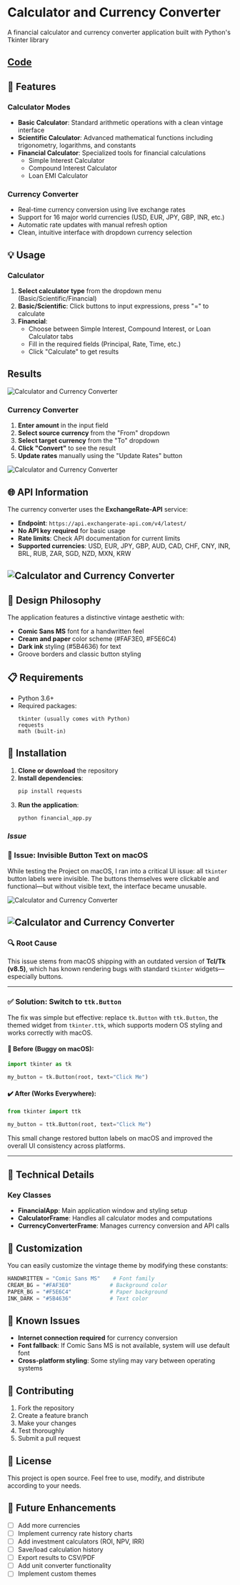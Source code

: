 # Calculator and Currency Converter 

A financial calculator and currency converter application built with Python's Tkinter library

## [Code](CCPFinal.py)
## 🎨 Features   

### Calculator Modes
- **Basic Calculator**: Standard arithmetic operations with a clean vintage interface
- **Scientific Calculator**: Advanced mathematical functions including trigonometry, logarithms, and constants
- **Financial Calculator**: Specialized tools for financial calculations
  - Simple Interest Calculator
  - Compound Interest Calculator  
  - Loan EMI Calculator

### Currency Converter
- Real-time currency conversion using live exchange rates
- Support for 16 major world currencies (USD, EUR, JPY, GBP, INR, etc.)
- Automatic rate updates with manual refresh option
- Clean, intuitive interface with dropdown currency selection

## 💡 Usage

### Calculator
1. **Select calculator type** from the dropdown menu (Basic/Scientific/Financial)
2. **Basic/Scientific**: Click buttons to input expressions, press "=" to calculate
3. **Financial**: 
   - Choose between Simple Interest, Compound Interest, or Loan Calculator tabs
   - Fill in the required fields (Principal, Rate, Time, etc.)
   - Click "Calculate" to get results


## Results 

![Calculator and Currency Converter](https://github.com/bhaarath22/WebDev-AI-Projects/blob/3baefc92cb5715aa79e98a1011eedb6f51bfb85a/Calculator-CurrencyConverter/Data/BC.png)


  ### Currency Converter
1. **Enter amount** in the input field
2. **Select source currency** from the "From" dropdown
3. **Select target currency** from the "To" dropdown  
4. **Click "Convert"** to see the result
5. **Update rates** manually using the "Update Rates" button

  
![Calculator and Currency Converter](https://github.com/bhaarath22/WebDev-AI-Projects/blob/cfee272c1f8cebf3bdab01efeb4053d668ad3237/Calculator-CurrencyConverter/Data/SC.png)

  
  ## 🌐 API Information

The currency converter uses the **ExchangeRate-API** service:
- **Endpoint**: `https://api.exchangerate-api.com/v4/latest/`
- **No API key required** for basic usage
- **Rate limits**: Check API documentation for current limits
- **Supported currencies**: USD, EUR, JPY, GBP, AUD, CAD, CHF, CNY, INR, BRL, RUB, ZAR, SGD, NZD, MXN, KRW


![Calculator and Currency Converter](https://github.com/bhaarath22/WebDev-AI-Projects/blob/cfee272c1f8cebf3bdab01efeb4053d668ad3237/Calculator-CurrencyConverter/Data/LC.png)  
---  

## 🎯 Design Philosophy

The application features a distinctive vintage aesthetic with:
- **Comic Sans MS** font for a handwritten feel
- **Cream and paper** color scheme (#FAF3E0, #F5E6C4)
- **Dark ink** styling (#5B4636) for text
- Groove borders and classic button styling

## 📋 Requirements

- Python 3.6+
- Required packages:
  ```
  tkinter (usually comes with Python)
  requests
  math (built-in)
  ```

## 🚀 Installation

1. **Clone or download** the repository
2. **Install dependencies**:
   ```bash
   pip install requests
   ```
3. **Run the application**:
   ```bash
   python financial_app.py
   ```

   
### ***Issue***

### 🐛 Issue: Invisible Button Text on macOS

While testing the Project on macOS, I ran into a critical UI issue: all `tkinter` button labels were invisible. The buttons themselves were clickable and functional—but without visible text, the interface became unusable.

![Calculator and Currency Converter](https://github.com/bhaarath22/WebDev-AI-Projects/blob/a76bae69a6ca856e9c30a9a49b23fed8568e9a93/Calculator-CurrencyConverter/Data/Fail.png)

![Calculator and Currency Converter](https://github.com/bhaarath22/WebDev-AI-Projects/blob/cfee272c1f8cebf3bdab01efeb4053d668ad3237/Calculator-CurrencyConverter/Data/Fail1.png)
---
### 🔍 Root Cause

This issue stems from macOS shipping with an outdated version of **Tcl/Tk (v8.5)**, which has known rendering bugs with standard `tkinter` widgets—especially buttons.

---

### ✅ Solution: Switch to `ttk.Button`

The fix was simple but effective: replace `tk.Button` with `ttk.Button`, the themed widget from `tkinter.ttk`, which supports modern OS styling and works correctly with macOS.

#### 🔧 Before (Buggy on macOS):

```python
import tkinter as tk

my_button = tk.Button(root, text="Click Me")
```

#### ✔️ After (Works Everywhere):

```python
from tkinter import ttk

my_button = ttk.Button(root, text="Click Me")
```

This small change restored button labels on macOS and improved the overall UI consistency across platforms.

---


## 🔧 Technical Details

### Key Classes
- **FinancialApp**: Main application window and styling setup
- **CalculatorFrame**: Handles all calculator modes and computations
- **CurrencyConverterFrame**: Manages currency conversion and API calls

## 🎨 Customization

You can easily customize the vintage theme by modifying these constants:
```python
HANDWRITTEN = "Comic Sans MS"    # Font family
CREAM_BG = "#FAF3E0"            # Background color
PAPER_BG = "#F5E6C4"            # Paper background
INK_DARK = "#5B4636"            # Text color
```

## 🐛 Known Issues

- **Internet connection required** for currency conversion
- **Font fallback**: If Comic Sans MS is not available, system will use default font
- **Cross-platform styling**: Some styling may vary between operating systems

## 🤝 Contributing

1. Fork the repository
2. Create a feature branch
3. Make your changes
4. Test thoroughly
5. Submit a pull request

## 📝 License

This project is open source. Feel free to use, modify, and distribute according to your needs.

## 🔮 Future Enhancements

- [ ] Add more currencies
- [ ] Implement currency rate history charts
- [ ] Add investment calculators (ROI, NPV, IRR)
- [ ] Save/load calculation history
- [ ] Export results to CSV/PDF
- [ ] Add unit converter functionality
- [ ] Implement custom themes
